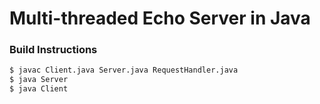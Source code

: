 # Multi-threaded Echo Server in Java

### Build Instructions

```bash
$ javac Client.java Server.java RequestHandler.java
$ java Server
$ java Client
```